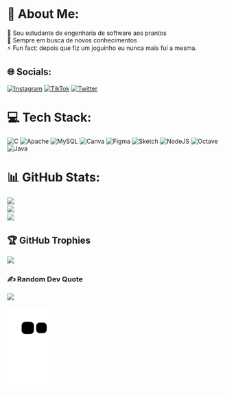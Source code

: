# 💫 About Me:
🔭 Sou estudante de engenharia de software aos prantos<br>👯 Sempre em busca de novos conhecimentos<br>⚡ Fun fact: depois que fiz um joguinho eu nunca mais fui a mesma.


## 🌐 Socials:
[![Instagram](https://img.shields.io/badge/Instagram-%23E4405F.svg?logo=Instagram&logoColor=white)](https://instagram.com/_manuzini) [![TikTok](https://img.shields.io/badge/TikTok-%23000000.svg?logo=TikTok&logoColor=white)](https://tiktok.com/@_manuzini) [![Twitter](https://img.shields.io/badge/Twitter-%231DA1F2.svg?logo=Twitter&logoColor=white)](https://twitter.com/_manuzini) 

# 💻 Tech Stack:
![C](https://img.shields.io/badge/c-%2300599C.svg?style=flat-square&logo=c&logoColor=white) ![Apache](https://img.shields.io/badge/apache-%23D42029.svg?style=flat-square&logo=apache&logoColor=white) ![MySQL](https://img.shields.io/badge/mysql-%2300f.svg?style=flat-square&logo=mysql&logoColor=white) ![Canva](https://img.shields.io/badge/Canva-%2300C4CC.svg?style=flat-square&logo=Canva&logoColor=white) 	![Figma](https://img.shields.io/badge/figma-%23F24E1E.svg?style=flat-square&logo=figma&logoColor=white) ![Sketch](https://img.shields.io/badge/Sketch-FFB387?style=flat-square&logo=sketch&logoColor=black) ![NodeJS](https://img.shields.io/badge/node.js-6DA55F?style=flat-square&logo=node.js&logoColor=white) ![Octave](https://img.shields.io/badge/OCTAVE-darkblue?style=flat-square&logo=octave&logoColor=fcd683) ![Java](https://img.shields.io/badge/java-%23ED8B00.svg?style=flat-square&logo=java&logoColor=white)
# 📊 GitHub Stats:
![](https://github-readme-stats.vercel.app/api?username=manuziny&theme=synthwave&hide_border=false&include_all_commits=true&count_private=true)<br/>
![](https://github-readme-streak-stats.herokuapp.com/?user=manuziny&theme=synthwave&hide_border=false)<br/>
![](https://github-readme-stats.vercel.app/api/top-langs/?username=manuziny&theme=synthwave&hide_border=false&include_all_commits=true&count_private=true&layout=compact)

## 🏆 GitHub Trophies
![](https://github-profile-trophy.vercel.app/?username=manuziny&theme=dracula&no-frame=false&no-bg=true&margin-w=4)

### ✍️ Random Dev Quote
![](https://quotes-github-readme.vercel.app/api?type=horizontal&theme=radical)

![Snake animation](https://github.com/manuziny/manuziny/blob/output/github-contribution-grid-snake.svg)

<!-- Proudly created with GPRM ( https://gprm.itsvg.in ) -->
